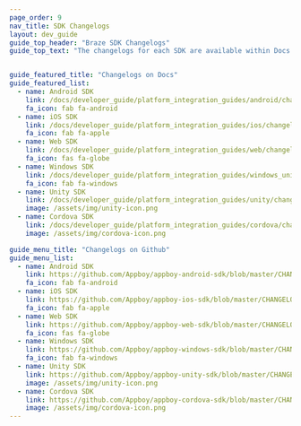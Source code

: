 ```yaml
---
page_order: 9
nav_title: SDK Changelogs
layout: dev_guide
guide_top_header: "Braze SDK Changelogs"
guide_top_text: "The changelogs for each SDK are available within Docs or in their individual Github repositories linked below."


guide_featured_title: "Changelogs on Docs"
guide_featured_list:
  - name: Android SDK
    link: /docs/developer_guide/platform_integration_guides/android/changelog/
    fa_icon: fab fa-android
  - name: iOS SDK
    link: /docs/developer_guide/platform_integration_guides/ios/changelog/
    fa_icon: fab fa-apple
  - name: Web SDK
    link: /docs/developer_guide/platform_integration_guides/web/changelog/
    fa_icon: fas fa-globe
  - name: Windows SDK
    link: /docs/developer_guide/platform_integration_guides/windows_universal/changelog/
    fa_icon: fab fa-windows
  - name: Unity SDK
    link: /docs/developer_guide/platform_integration_guides/unity/changelog/
    image: /assets/img/unity-icon.png
  - name: Cordova SDK
    link: /docs/developer_guide/platform_integration_guides/cordova/changelog/
    image: /assets/img/cordova-icon.png

guide_menu_title: "Changelogs on Github"
guide_menu_list:
  - name: Android SDK
    link: https://github.com/Appboy/appboy-android-sdk/blob/master/CHANGELOG.md
    fa_icon: fab fa-android
  - name: iOS SDK
    link: https://github.com/Appboy/appboy-ios-sdk/blob/master/CHANGELOG.md
    fa_icon: fab fa-apple
  - name: Web SDK
    link: https://github.com/Appboy/appboy-web-sdk/blob/master/CHANGELOG.md
    fa_icon: fas fa-globe
  - name: Windows SDK
    link: https://github.com/Appboy/appboy-windows-sdk/blob/master/CHANGELOG.md
    fa_icon: fab fa-windows
  - name: Unity SDK
    link: https://github.com/Appboy/appboy-unity-sdk/blob/master/CHANGELOG.md
    image: /assets/img/unity-icon.png
  - name: Cordova SDK
    link: https://github.com/Appboy/appboy-cordova-sdk/blob/master/CHANGELOG.md
    image: /assets/img/cordova-icon.png
---
```

